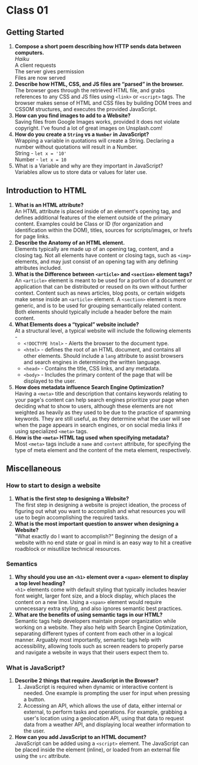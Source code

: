 # Class 01

## Getting Started

1. **Compose a short poem describing how HTTP sends data between computers.**  
*Haiku*  
A client requests  
The server gives permission  
Files are now served
2. **Describe how HTML, CSS, and JS files are “parsed” in the browser.**  
The browser goes through the retrieved HTML file, and grabs references to any CSS and JS files using `<link>` or `<script>` tags. The browser makes sense of HTML and CSS files by building DOM trees and CSSOM structures, and executes the provided JavaScript.
3. **How can you find images to add to a Website?**  
Saving files from Google Images works, provided it does not violate copyright. I've found a lot of great images on Unsplash.com!
4. **How do you create a `String` vs a `Number` in JavaScript?**  
Wrapping a variable in quotations will create a String. Declaring a number without quotations will result in a Number.  
String - `let x = '10'`  
Number - `let x = 10`
5. What is a Variable and why are they important in JavaScript?  
Variables allow us to store data or values for later use.

## Introduction to HTML

1. **What is an HTML attribute?**  
An HTML attribute is placed inside of an element's opening tag, and defines additional features of the element outside of the primary content. Examples could be Class or ID (for organization and identification within the DOM), titles, sources for scripts/images, or hrefs for page links.
2. **Describe the Anatomy of an HTML element.**  
Elements typically are made up of an opening tag, content, and a closing tag. Not all elements have content or closing tags, such as `<img>` elements, and may just consist of an opening tag with any defining attributes included.
3. **What is the Difference between `<article>` and `<section>` element tags?**  
An `<article>` element is meant to be used for a portion of a document or application that can be distributed or reused on its own without further context. Content such as news articles, blog posts, or certain widgets make sense inside an `<article>` element. A `<section>` element is more generic, and is to be used for grouping semantically related content. Both elements should typically include a header before the main content.
4. **What Elements does a “typical” website include?**  
At a structural level, a typical website will include the following elements -  
   - `<!DOCTYPE html>` - Alerts the browser to the document type.
   - `<html>` - defines the root of an HTML document, and contains all other elements. Should include a `lang` attribute to assist browsers and search engines in determining the written language.
   - `<head>` - Contains the title, CSS links, and any metadata.
   - `<body>` - Includes the primary content of the page that will be displayed to the user.
5. **How does metadata influence Search Engine Optimization?**  
Having a `<meta>` title and description that contains keywords relating to your page's content can help search engines prioritize your page when deciding what to show to users, although these elements are not weighted as heavily as they used to be due to the practice of spamming keywords. They are still useful, as they determine what the user will see when the page appears in search engines, or on social media links if using specialized `<meta>` tags.
6. **How is the `<meta>` HTML tag used when specifying metadata?**  
Most `<meta>` tags include a `name` and `content` attribute, for specifying the type of meta element and the content of the meta element, respectively.

## Miscellaneous

### How to start to design a website

1. **What is the first step to designing a Website?**  
The first step in designing a website is project ideation, the process of figuring out what you want to accomplish and what resources you will use to begin accomplishing the required tasks.
2. **What is the most important question to answer when designing a Website?**  
"What exactly do I want to accomplish?" Beginning the design of a website with no end state or goal in mind is an easy way to hit a creative roadblock or misutilize technical resources.

### Semantics

1. **Why should you use an `<h1>` element over a `<span>` element to display a top level heading?**  
`<h1>` elements come with default styling that typically includes heavier font weight, larger font size, and a block display, which places the content on a new line. Using a `<span>` element would require unnecessary extra styling, and also ignores semantic best practices.
2. **What are the benefits of using semantic tags in our HTML?**  
Semantic tags help developers maintain proper organization while working on a website. They also help with Search Engine Optimization, separating different types of content from each other in a logical manner. Arguably most importantly, semantic tags help with accessibility, allowing tools such as screen readers to properly parse and navigate a website in ways that their users expect them to.

### What is JavaScript?

1. **Describe 2 things that require JavaScript in the Browser?**  
   1. JavaScript is required when dynamic or interactive content is needed. One example is prompting the user for input when pressing a button.
   2. Accessing an API, which allows the use of data, either internal or external, to perform tasks and operations. For example, grabbing a user's location using a geolocation API, using that data to request data from a weather API, and displaying local weather information to the user.
2. **How can you add JavaScript to an HTML document?**  
JavaScript can be added using a `<script>` element. The JavaScript can be placed inside the element (inline), or loaded from an external file using the `src` attribute.

